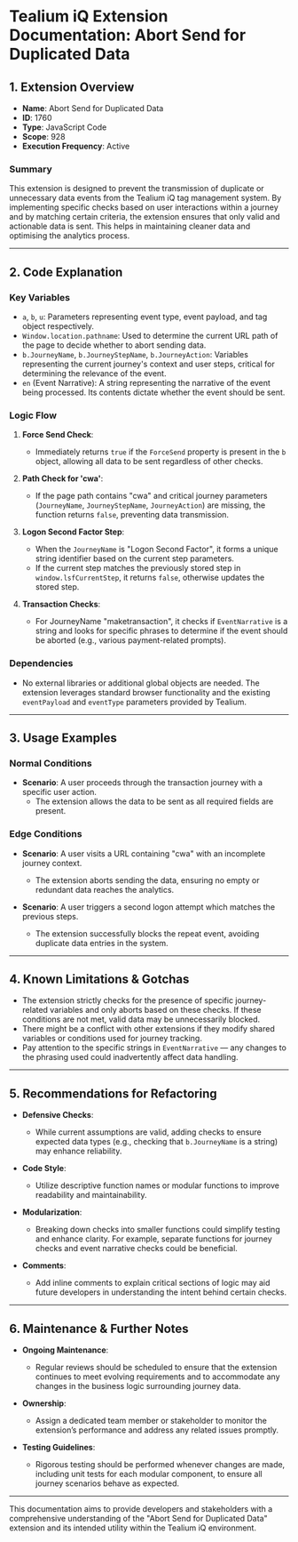 # Tealium iQ Extension Documentation: Abort Send for Duplicated Data

## 1. Extension Overview

- **Name**: Abort Send for Duplicated Data
- **ID**: 1760
- **Type**: JavaScript Code
- **Scope**: 928
- **Execution Frequency**: Active

### Summary
This extension is designed to prevent the transmission of duplicate or unnecessary data events from the Tealium iQ tag management system. By implementing specific checks based on user interactions within a journey and by matching certain criteria, the extension ensures that only valid and actionable data is sent. This helps in maintaining cleaner data and optimising the analytics process.

---

## 2. Code Explanation

### Key Variables

- `a`, `b`, `u`: Parameters representing event type, event payload, and tag object respectively.
- `Window.location.pathname`: Used to determine the current URL path of the page to decide whether to abort sending data.
- `b.JourneyName`, `b.JourneyStepName`, `b.JourneyAction`: Variables representing the current journey's context and user steps, critical for determining the relevance of the event.
- `en` (Event Narrative): A string representing the narrative of the event being processed. Its contents dictate whether the event should be sent.

### Logic Flow

1. **Force Send Check**:
   - Immediately returns `true` if the `ForceSend` property is present in the `b` object, allowing all data to be sent regardless of other checks.

2. **Path Check for 'cwa'**:
   - If the page path contains "cwa" and critical journey parameters (`JourneyName`, `JourneyStepName`, `JourneyAction`) are missing, the function returns `false`, preventing data transmission.

3. **Logon Second Factor Step**:
   - When the `JourneyName` is "Logon Second Factor", it forms a unique string identifier based on the current step parameters.
   - If the current step matches the previously stored step in `window.lsfCurrentStep`, it returns `false`, otherwise updates the stored step.

4. **Transaction Checks**:
   - For JourneyName "maketransaction", it checks if `EventNarrative` is a string and looks for specific phrases to determine if the event should be aborted (e.g., various payment-related prompts).

### Dependencies
- No external libraries or additional global objects are needed. The extension leverages standard browser functionality and the existing `eventPayload` and `eventType` parameters provided by Tealium.

---

## 3. Usage Examples

### Normal Conditions
- **Scenario**: A user proceeds through the transaction journey with a specific user action.
  - The extension allows the data to be sent as all required fields are present.

### Edge Conditions
- **Scenario**: A user visits a URL containing "cwa" with an incomplete journey context.
  - The extension aborts sending the data, ensuring no empty or redundant data reaches the analytics.

- **Scenario**: A user triggers a second logon attempt which matches the previous steps.
  - The extension successfully blocks the repeat event, avoiding duplicate data entries in the system.

---

## 4. Known Limitations & Gotchas

- The extension strictly checks for the presence of specific journey-related variables and only aborts based on these checks. If these conditions are not met, valid data may be unnecessarily blocked.
- There might be a conflict with other extensions if they modify shared variables or conditions used for journey tracking.
- Pay attention to the specific strings in `EventNarrative` — any changes to the phrasing used could inadvertently affect data handling.

---

## 5. Recommendations for Refactoring

- **Defensive Checks**:
  - While current assumptions are valid, adding checks to ensure expected data types (e.g., checking that `b.JourneyName` is a string) may enhance reliability.

- **Code Style**:
  - Utilize descriptive function names or modular functions to improve readability and maintainability.

- **Modularization**:
  - Breaking down checks into smaller functions could simplify testing and enhance clarity. For example, separate functions for journey checks and event narrative checks could be beneficial.

- **Comments**:
  - Add inline comments to explain critical sections of logic may aid future developers in understanding the intent behind certain checks.

---

## 6. Maintenance & Further Notes

- **Ongoing Maintenance**:
  - Regular reviews should be scheduled to ensure that the extension continues to meet evolving requirements and to accommodate any changes in the business logic surrounding journey data.

- **Ownership**:
  - Assign a dedicated team member or stakeholder to monitor the extension’s performance and address any related issues promptly.

- **Testing Guidelines**:
  - Rigorous testing should be performed whenever changes are made, including unit tests for each modular component, to ensure all journey scenarios behave as expected.

---

This documentation aims to provide developers and stakeholders with a comprehensive understanding of the "Abort Send for Duplicated Data" extension and its intended utility within the Tealium iQ environment.